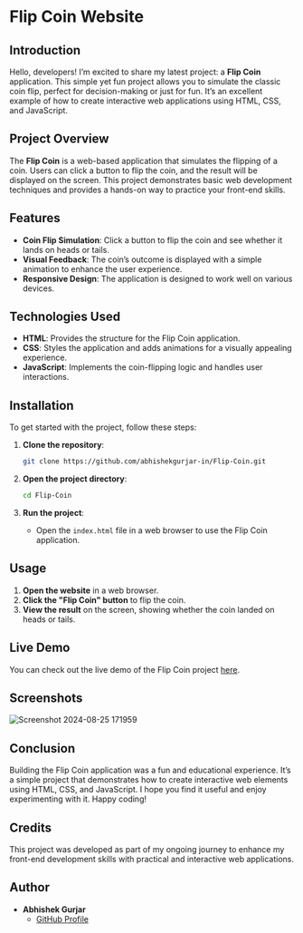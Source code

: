# Flip Coin Website

## Introduction

Hello, developers! I’m excited to share my latest project: a **Flip Coin** application. This simple yet fun project allows you to simulate the classic coin flip, perfect for decision-making or just for fun. It’s an excellent example of how to create interactive web applications using HTML, CSS, and JavaScript.

## Project Overview

The **Flip Coin** is a web-based application that simulates the flipping of a coin. Users can click a button to flip the coin, and the result will be displayed on the screen. This project demonstrates basic web development techniques and provides a hands-on way to practice your front-end skills.

## Features

- **Coin Flip Simulation**: Click a button to flip the coin and see whether it lands on heads or tails.
- **Visual Feedback**: The coin’s outcome is displayed with a simple animation to enhance the user experience.
- **Responsive Design**: The application is designed to work well on various devices.

## Technologies Used

- **HTML**: Provides the structure for the Flip Coin application.
- **CSS**: Styles the application and adds animations for a visually appealing experience.
- **JavaScript**: Implements the coin-flipping logic and handles user interactions.

## Installation

To get started with the project, follow these steps:

1. **Clone the repository**:
    ```bash
    git clone https://github.com/abhishekgurjar-in/Flip-Coin.git
    ```

2. **Open the project directory**:
    ```bash
    cd Flip-Coin
    ```

3. **Run the project**:
    - Open the `index.html` file in a web browser to use the Flip Coin application.

## Usage

1. **Open the website** in a web browser.
2. **Click the "Flip Coin" button** to flip the coin.
3. **View the result** on the screen, showing whether the coin landed on heads or tails.



## Live Demo

You can check out the live demo of the Flip Coin project [here](https://abhishekgurjar-in.github.io/Flip-Coin/).

## Screenshots

![Screenshot 2024-08-25 171959](https://github.com/user-attachments/assets/e4f50ed3-40a1-4c53-93bf-cb130731ca53)

## Conclusion

Building the Flip Coin application was a fun and educational experience. It’s a simple project that demonstrates how to create interactive web elements using HTML, CSS, and JavaScript. I hope you find it useful and enjoy experimenting with it. Happy coding!

## Credits

This project was developed as part of my ongoing journey to enhance my front-end development skills with practical and interactive web applications.

## Author

- **Abhishek Gurjar**
  - [GitHub Profile](https://github.com/abhishekgurjar-in)
